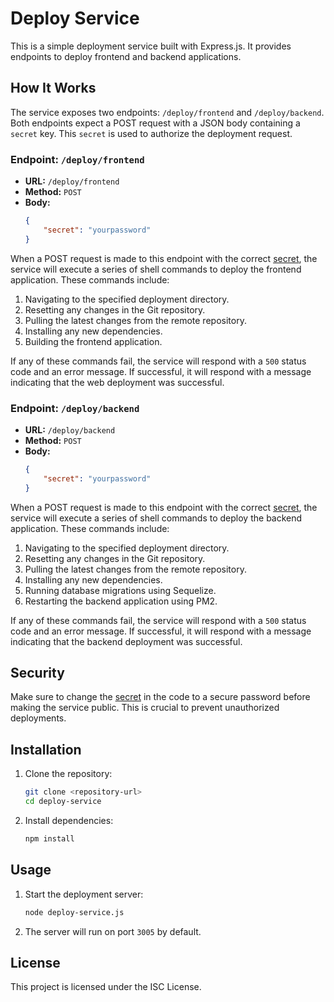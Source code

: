 # Deploy Service

This is a simple deployment service built with Express.js. It provides endpoints to deploy frontend and backend applications.

## How It Works

The service exposes two endpoints: `/deploy/frontend` and `/deploy/backend`. Both endpoints expect a POST request with a JSON body containing a `secret` key. This `secret` is used to authorize the deployment request.

### Endpoint: `/deploy/frontend`

- **URL:** `/deploy/frontend`
- **Method:** `POST`
- **Body:**
    ```json
    {
        "secret": "yourpassword"
    }
    ```

When a POST request is made to this endpoint with the correct [secret](http://_vscodecontentref_/2), the service will execute a series of shell commands to deploy the frontend application. These commands include:

1. Navigating to the specified deployment directory.
2. Resetting any changes in the Git repository.
3. Pulling the latest changes from the remote repository.
4. Installing any new dependencies.
5. Building the frontend application.

If any of these commands fail, the service will respond with a `500` status code and an error message. If successful, it will respond with a message indicating that the web deployment was successful.

### Endpoint: `/deploy/backend`

- **URL:** `/deploy/backend`
- **Method:** `POST`
- **Body:**
    ```json
    {
        "secret": "yourpassword"
    }
    ```

When a POST request is made to this endpoint with the correct [secret](http://_vscodecontentref_/3), the service will execute a series of shell commands to deploy the backend application. These commands include:

1. Navigating to the specified deployment directory.
2. Resetting any changes in the Git repository.
3. Pulling the latest changes from the remote repository.
4. Installing any new dependencies.
5. Running database migrations using Sequelize.
6. Restarting the backend application using PM2.

If any of these commands fail, the service will respond with a `500` status code and an error message. If successful, it will respond with a message indicating that the backend deployment was successful.

## Security

Make sure to change the [secret](http://_vscodecontentref_/4) in the code to a secure password before making the service public. This is crucial to prevent unauthorized deployments.

## Installation

1. Clone the repository:
    ```sh
    git clone <repository-url>
    cd deploy-service
    ```

2. Install dependencies:
    ```sh
    npm install
    ```

## Usage

1. Start the deployment server:
    ```sh
    node deploy-service.js
    ```

2. The server will run on port `3005` by default.

## License

This project is licensed under the ISC License.